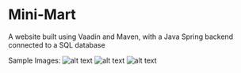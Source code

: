 # Mini-Mart
A website built using Vaadin and Maven, with a Java Spring backend connected to a SQL database

Sample Images:
![alt text](https://i.imgur.com/DQowv7e.png)
![alt text](https://i.imgur.com/O6ter5J.png)
![alt text](https://i.imgur.com/WOile8Q.png)

